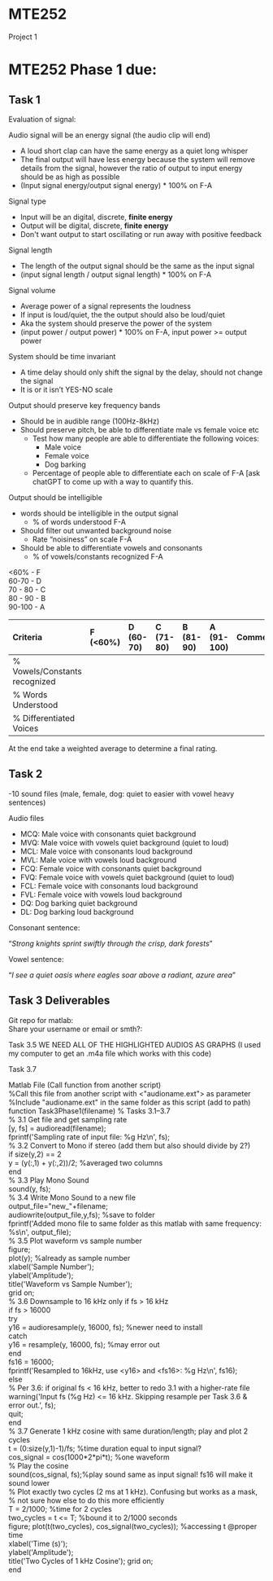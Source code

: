 # MTE252
Project 1

# MTE252 Phase 1 due: 

## Task 1

Evaluation of signal:

Audio signal will be an energy signal (the audio clip will end)

- A loud short clap can have the same energy as a quiet long whisper  
- The final output will have less energy because the system will remove details from the signal, however the ratio of output to input energy should be as high as possible  
- (Input signal energy/output signal energy) \* 100% on F-A

Signal type

- Input will be an digital, discrete, **finite energy**  
- Output will be digital, discrete, **finite energy**  
- Don't want output to start oscillating or run away with positive feedback

Signal length

- The length of the output signal should be the same as the input signal  
- (input signal length / output signal length) \* 100% on F-A

Signal volume

- Average power of a signal represents the loudness  
- If input is loud/quiet, the the output should also be loud/quiet  
- Aka the system should preserve the power of the system  
- (input power / output power) \* 100% on F-A, input power \>= output power

System should be time invariant

- A time delay should only shift the signal by the delay, should not change the signal  
- It is or it isn’t YES-NO scale

Output should preserve key frequency bands

- Should be in audible range (100Hz-8kHz)  
- Should preserve pitch, be able to differentiate male vs female voice etc  
  - Test how many people are able to differentiate the following voices:  
    - Male voice  
    - Female voice  
    - Dog barking  
  - Percentage of people able to differentiate each on scale of F-A \[ask chatGPT to come up with a way to quantify this.

Output should be intelligible

- words should be intelligible in the output signal  
  - % of words understood F-A  
- Should filter out unwanted background noise  
  - Rate “noisiness” on scale F-A  
- Should be able to differentiate vowels and consonants   
  - % of vowels/constants recognized F-A

\<60% \- F  
60-70 \- D  
70 \- 80 \- C  
80 \- 90 \- B  
90-100 \- A

| Criteria | F (\<60%) | D (60-70) | C (71-80) | B (81-90) | A (91-100) | Comment |
| :---- | :---- | :---- | :---- | :---- | :---- | :---- |
| % Vowels/Constants recognized |  |  |  |  |  |  |
| % Words Understood |  |  |  |  |  |  |
| % Differentiated Voices |  |  |  |  |  |  |

At the end take a weighted average to determine a final rating. 

##   Task 2

\-10 sound files (male, female, dog: quiet to easier with vowel heavy sentences)

Audio files

- MCQ: Male voice with consonants quiet background  
- MVQ: Male voice with vowels quiet background (quiet to loud)  
- MCL: Male voice with consonants loud background  
- MVL: Male voice with vowels loud background  
- FCQ: Female voice with consonants quiet background  
- FVQ: Female voice with vowels quiet background (quiet to loud)  
- FCL: Female voice with consonants loud background  
- FVL: Female voice with vowels loud background  
- DQ: Dog barking quiet background  
- DL: Dog barking loud background

Consonant sentence:

“*Strong knights sprint swiftly through the crisp, dark forests*”

Vowel sentence:

“*I see a quiet oasis where eagles soar above a radiant, azure area*”

## Task 3 Deliverables

Git repo for matlab:   
Share your username or email or smth?: 

Task 3.5 WE NEED ALL OF THE HIGHLIGHTED AUDIOS AS GRAPHS (I used my computer to get an .m4a file which works with this code)

Task 3.7

Matlab File (Call function from another script)  
%Call this file from another script with \<"audioname.ext"\> as parameter  
%Include "audioname.ext" in the same folder as this script (add to path)  
function Task3Phase1(filename) % Tasks 3.1–3.7  
% 3.1 Get file and get sampling rate  
\[y, fs\] \= audioread(filename);  
fprintf('Sampling rate of input file: %g Hz\\n', fs);  
% 3.2 Convert to Mono if stereo (add them but also should divide by 2?)  
if size(y,2) \== 2  
   y \= (y(:,1) \+ y(:,2))/2; %averaged two columns  
end  
% 3.3 Play Mono Sound  
sound(y, fs);  
% 3.4 Write Mono Sound to a new file  
output\_file="new\_"\+filename;  
audiowrite(output\_file,y,fs); %save to folder  
fprintf('Added mono file to same folder as this matlab with same frequency: %s\\n', output\_file);  
% 3.5 Plot waveform vs sample number  
figure;  
plot(y); %already as sample number  
xlabel('Sample Number');  
ylabel('Amplitude');  
title('Waveform vs Sample Number');  
grid on;  
% 3.6 Downsample to 16 kHz only if fs \> 16 kHz  
if fs \> 16000  
   try  
       y16 \= audioresample(y, 16000, fs); %newer need to install  
   catch  
       y16 \= resample(y, 16000, fs); %may error out  
   end  
   fs16 \= 16000;  
   fprintf('Resampled to 16kHz, use \<y16\> and \<fs16\>: %g Hz\\n', fs16);  
else  
   % Per 3.6: if original fs \< 16 kHz, better to redo 3.1 with a higher-rate file  
   warning('Input fs (%g Hz) \<= 16 kHz. Skipping resample per Task 3.6 & error out.', fs);  
   quit;  
end  
% 3.7 Generate 1 kHz cosine with same duration/length; play and plot 2 cycles  
t \= (0:size(y,1)-1)/fs; %time duration equal to input signal?  
cos\_signal \= cos(1000\*2\*pi\*t); %one waveform  
% Play the cosine  
sound(cos\_signal, fs);%play sound same as input signal\! fs16 will make it sound lower  
% Plot exactly two cycles (2 ms at 1 kHz). Confusing but works as a mask,  
% not sure how else to do this more efficiently  
T \= 2/1000; %time for 2 cycles                
two\_cycles \= t \<= T; %bound it to 2/1000 seconds               
figure; plot(t(two\_cycles), cos\_signal(two\_cycles)); %accessing t @proper time  
xlabel('Time (s)');  
ylabel('Amplitude');  
title('Two Cycles of 1 kHz Cosine'); grid on;  
end


